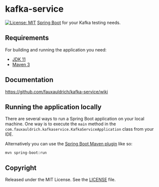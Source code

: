 # kafka-service
[![License: MIT](https://img.shields.io/badge/License-MIT-yellow.svg)](https://opensource.org/licenses/MIT)
[Spring Boot](http://projects.spring.io/spring-boot/) for your Kafka testing needs.
## Requirements
For building and running the application you need:
- [JDK 11](https://www.oracle.com/java/technologies/javase-jdk11-downloads.html)
- [Maven 3](https://maven.apache.org)

## Documentation
https://github.com/fauxauldrich/kafka-service/wiki
## Running the application locally
There are several ways to run a Spring Boot application on your local machine. One way is to execute the `main` method in the `com.fauxauldrich.kafkaservice.KafkaServiceApplication` class from your IDE.

Alternatively you can use the [Spring Boot Maven plugin](https://docs.spring.io/spring-boot/docs/current/reference/html/build-tool-plugins-maven-plugin.html) like so:
```shell
mvn spring-boot:run
```

## Copyright
Released under the MIT License. See the [LICENSE](https://github.com/fauxauldrich/kafka-service/blob/main/LICENSE) file.
